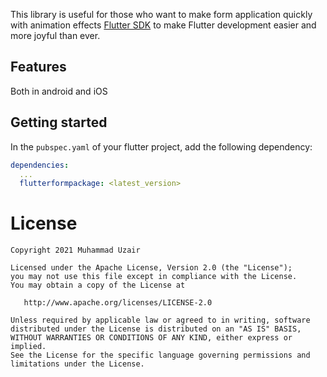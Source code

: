 <!-- 
This README describes the package. If you publish this package to pub.dev,
this README's contents appear on the landing page for your package.

For information about how to write a good package README, see the guide for
[writing package pages](https://dart.dev/guides/libraries/writing-package-pages). 

For general information about developing packages, see the Dart guide for
[creating packages](https://dart.dev/guides/libraries/create-library-packages)
and the Flutter guide for
[developing packages and plugins](https://flutter.dev/developing-packages). 
-->

This library is useful for those who want to make form application quickly with animation effects <a href="https://flutter.dev/" target="_blank">Flutter SDK</a> to make Flutter development easier and more joyful than ever.

## Features

Both in android and iOS

## Getting started

In the `pubspec.yaml` of your flutter project, add the following dependency:

```yaml
dependencies:
  ...
  flutterformpackage: <latest_version>
```

# License

    Copyright 2021 Muhammad Uzair

    Licensed under the Apache License, Version 2.0 (the "License");
    you may not use this file except in compliance with the License.
    You may obtain a copy of the License at

       http://www.apache.org/licenses/LICENSE-2.0

    Unless required by applicable law or agreed to in writing, software
    distributed under the License is distributed on an "AS IS" BASIS,
    WITHOUT WARRANTIES OR CONDITIONS OF ANY KIND, either express or implied.
    See the License for the specific language governing permissions and
    limitations under the License.
